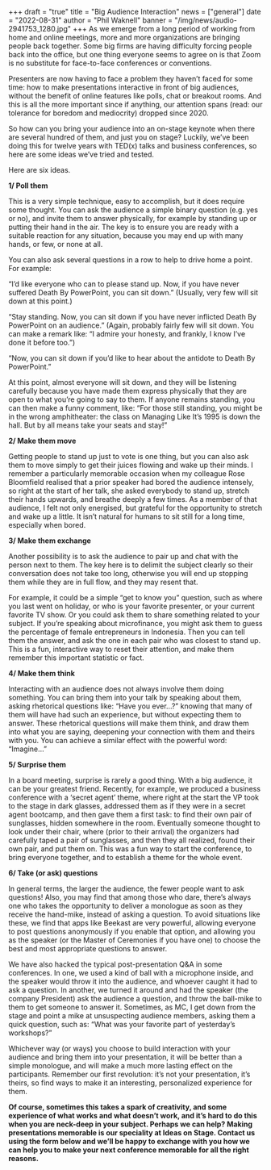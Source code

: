 +++
draft = "true"
title = "Big Audience Interaction"
news = ["general"]
date = "2022-08-31"
author = "Phil Waknell"
banner = "/img/news/audio-2941753_1280.jpg"
+++
As we emerge from a long period of working from home and online meetings, more and more organizations are bringing people back together. Some big firms are having difficulty forcing people back into the office, but one thing everyone seems to agree on is that Zoom is no substitute for face-to-face conferences or conventions.

Presenters are now having to face a problem they haven’t faced for some time: how to make presentations interactive in front of big audiences, without the benefit of online features like polls, chat or breakout rooms. And this is all the more important since if anything, our attention spans (read: our tolerance for boredom and mediocrity) dropped since 2020.

So how can you bring your audience into an on-stage keynote when there are several hundred of them, and just you on stage? Luckily, we’ve been doing this for twelve years with TED(x) talks and business conferences, so here are some ideas we’ve tried and tested.

Here are six ideas.

**1/ Poll them**

This is a very simple technique, easy to accomplish, but it does require some thought. You can ask the audience a simple binary question (e.g. yes or no), and invite them to answer physically, for example by standing up or putting their hand in the air. The key is to ensure you are ready with a suitable reaction for any situation, because you may end up with many hands, or few, or none at all.

You can also ask several questions in a row to help to drive home a point. For example:

“I’d like everyone who can to please stand up. Now, if you have never suffered Death By PowerPoint, you can sit down.” (Usually, very few will sit down at this point.)

“Stay standing. Now, you can sit down if you have never inflicted Death By PowerPoint on an audience.” (Again, probably fairly few will sit down. You can make a remark like: “I admire your honesty, and frankly, I know I’ve done it before too.”)

“Now, you can sit down if you’d like to hear about the antidote to Death By PowerPoint.”

At this point, almost everyone will sit down, and they will be listening carefully because you have made them express physically that they are open to what you’re going to say to them. If anyone remains standing, you can then make a funny comment, like: “For those still standing, you might be in the wrong amphitheater: the class on Managing Like It’s 1995 is down the hall. But by all means take your seats and stay!”

**2/ Make them move**

Getting people to stand up just to vote is one thing, but you can also ask them to move simply to get their juices flowing and wake up their minds. I remember a particularly memorable occasion when my colleague Rose Bloomfield realised that a prior speaker had bored the audience intensely, so right at the start of her talk, she asked everybody to stand up, stretch their hands upwards, and breathe deeply a few times. As a member of that audience, I felt not only energised, but grateful for the opportunity to stretch and wake up a little. It isn’t natural for humans to sit still for a long time, especially when bored.

**3/ Make them exchange**

Another possibility is to ask the audience to pair up and chat with the person next to them. The key here is to delimit the subject clearly so their conversation does not take too long, otherwise you will end up stopping them while they are in full flow, and they may resent that.

For example, it could be a simple “get to know you” question, such as where you last went on holiday, or who is your favorite presenter, or your current favorite TV show. Or you could ask them to share something related to your subject. If you’re speaking about microfinance, you might ask them to guess the percentage of female entrepreneurs in Indonesia. Then you can tell them the answer, and ask the one in each pair who was closest to stand up. This is a fun, interactive way to reset their attention, and make them remember this important statistic or fact.

**4/ Make them think**

Interacting with an audience does not always involve them doing something. You can bring them into your talk by speaking about them, asking rhetorical questions like: “Have you ever…?” knowing that many of them will have had such an experience, but without expecting them to answer. These rhetorical questions will make them think, and draw them into what you are saying, deepening your connection with them and theirs with you. You can achieve a similar effect with the powerful word: “Imagine…” 

**5/ Surprise them**

In a board meeting, surprise is rarely a good thing. With a big audience, it can be your greatest friend. Recently, for example, we produced a business conference with a ‘secret agent’ theme, where right at the start the VP took to the stage in dark glasses, addressed them as if they were in a secret agent bootcamp, and then gave them a first task: to find their own pair of sunglasses, hidden somewhere in the room. Eventually someone thought to look under their chair, where (prior to their arrival) the organizers had carefully taped a pair of sunglasses, and then they all realized, found their own pair, and put them on. This was a fun way to start the conference, to bring everyone together, and to establish a theme for the whole event.

**6/ Take (or ask) questions**

In general terms, the larger the audience, the fewer people want to ask questions! Also, you may find that among those who dare, there’s always one who takes the opportunity to deliver a monologue as soon as they receive the hand-mike, instead of asking a question. To avoid situations like these, we find that apps like Beekast are very powerful, allowing everyone to post questions anonymously if you enable that option, and allowing you as the speaker (or the Master of Ceremonies if you have one) to choose the best and most appropriate questions to answer.

We have also hacked the typical post-presentation Q&A in some conferences. In one, we used a kind of ball with a microphone inside, and the speaker would throw it into the audience, and whoever caught it had to ask a question. In another, we turned it around and had the speaker (the company President) ask the audience a question, and throw the ball-mike to them to get someone to answer it. Sometimes, as MC, I get down from the stage and point a mike at unsuspecting audience members, asking them a quick question, such as: “What was your favorite part of yesterday’s workshops?”

Whichever way (or ways) you choose to build interaction with your audience and bring them into your presentation, it will be better than a simple monologue, and will make a much more lasting effect on the participants. Remember our first revolution: it’s not your presentation, it’s theirs, so find ways to make it an interesting, personalized experience for them.

**Of course, sometimes this takes a spark of creativity, and some experience of what works and what doesn’t work, and it’s hard to do this when you are neck-deep in your subject. Perhaps we can help? Making presentations memorable is our speciality at Ideas on Stage. Contact us using the form below and we’ll be happy to exchange with you how we can help you to make your next conference memorable for all the right reasons.**